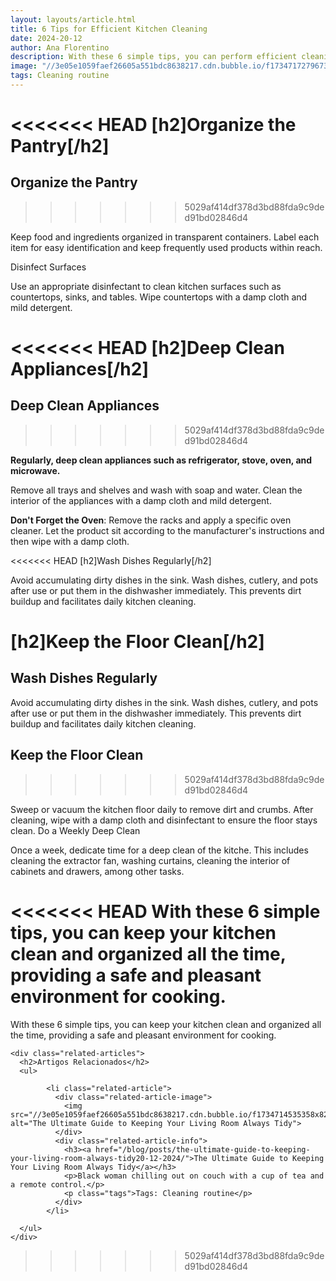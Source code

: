```yaml
---
layout: layouts/article.html
title: 6 Tips for Efficient Kitchen Cleaning
date: 2024-20-12
author: Ana Florentino
description: With these 6 simple tips, you can perform efficient cleaning and keep your kitchen immaculate.
image: "//3e05e1059faef26605a551bdc8638217.cdn.bubble.io/f1734717279673x194183628966472000/kitchen.png"
tags: Cleaning routine
---
```


<<<<<<< HEAD
[h2]Organize the Pantry[/h2]
=======
## Organize the Pantry
>>>>>>> 5029af414df378d3bd88fda9c9ded91bd02846d4

Keep food and ingredients organized in transparent containers. Label each item for easy identification and keep frequently used products within reach.

Disinfect Surfaces

Use an appropriate disinfectant to clean kitchen surfaces such as countertops, sinks, and tables. Wipe countertops with a damp cloth and mild detergent.

<<<<<<< HEAD
[h2]Deep Clean Appliances[/h2]
=======
## Deep Clean Appliances
>>>>>>> 5029af414df378d3bd88fda9c9ded91bd02846d4

**Regularly, deep clean appliances such as refrigerator, stove, oven, and microwave.**

Remove all trays and shelves and wash with soap and water. Clean the interior of the appliances with a damp cloth and mild detergent.

**Don't Forget the Oven**: Remove the racks and apply a specific oven cleaner. Let the product sit according to the manufacturer's instructions and then wipe with a damp cloth.

<<<<<<< HEAD
[h2]Wash Dishes Regularly[/h2]

Avoid accumulating dirty dishes in the sink. Wash dishes, cutlery, and pots after use or put them in the dishwasher immediately. This prevents dirt buildup and facilitates daily kitchen cleaning.

[h2]Keep the Floor Clean[/h2]
=======
## Wash Dishes Regularly

Avoid accumulating dirty dishes in the sink. Wash dishes, cutlery, and pots after use or put them in the dishwasher immediately. This prevents dirt buildup and facilitates daily kitchen cleaning.

## Keep the Floor Clean
>>>>>>> 5029af414df378d3bd88fda9c9ded91bd02846d4

Sweep or vacuum the kitchen floor daily to remove dirt and crumbs. After cleaning, wipe with a damp cloth and disinfectant to ensure the floor stays clean.
Do a Weekly Deep Clean

Once a week, dedicate time for a deep clean of the kitche. This includes cleaning the extractor fan, washing curtains, cleaning the interior of cabinets and drawers, among other tasks.

<<<<<<< HEAD
With these 6 simple tips, you can keep your kitchen clean and organized all the time, providing a safe and pleasant environment for cooking.
=======
With these 6 simple tips, you can keep your kitchen clean and organized all the time, providing a safe and pleasant environment for cooking.


    <div class="related-articles">
      <h2>Artigos Relacionados</h2>
      <ul>
        
            <li class="related-article">
              <div class="related-article-image">
                <img src="//3e05e1059faef26605a551bdc8638217.cdn.bubble.io/f1734714535358x823323796801388300/tidy.png" alt="The Ultimate Guide to Keeping Your Living Room Always Tidy">
              </div>
              <div class="related-article-info">
                <h3><a href="/blog/posts/the-ultimate-guide-to-keeping-your-living-room-always-tidy20-12-2024/">The Ultimate Guide to Keeping Your Living Room Always Tidy</a></h3>
                <p>Black woman chilling out on couch with a cup of tea and a remote control.</p>
                <p class="tags">Tags: Cleaning routine</p>
              </div>
            </li>
          
      </ul>
    </div>
    
>>>>>>> 5029af414df378d3bd88fda9c9ded91bd02846d4
